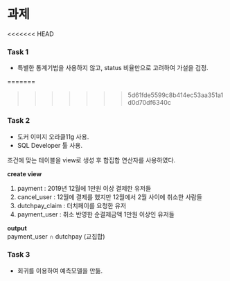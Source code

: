 # 과제 

<<<<<<< HEAD
### Task 1  

- 특별한 통계기법을 사용하지 않고, status 비율만으로 고려하여 가설을 검정.


=======
>>>>>>> 5d61fde5599c8b414ec53aa351a1d0d70df6340c
### Task 2

- 도커 이미지 오라클11g 사용. 
- SQL Developer 툴 사용.

조건에 맞는 테이블을 view로 생성 후 합집합 연산자를 사용하였다.  

**create view**  
1. payment : 2019년 12월에 1만원 이상 결제한 유저들
2. cancel_user : 12월에 결제를 했지만 12월에서 2월 사이에 취소한 사람들
3. dutchpay_claim : 더치페이를 요청한 유저
4. payment_user : 취소 반영한 순결제금액 1만원 이상인 유저들


**output**  
payment_user ∩ dutchpay (교집합)

### Task 3 

- 회귀를 이용하여 예측모델을 만듦.
